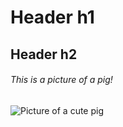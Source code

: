 # Header h1
## Header h2
###### This is a picture of a pig!
![Picture of a cute pig](https://external-content.duckduckgo.com/iu/?u=https%3A%2F%2Fwww.thesprucepets.com%2Fthmb%2FRWGs97pv5JqATjcPWMahKqSsKVE%3D%2F3872x2592%2Ffilters%3Afill(auto%2C1)%2Fthis-little-piggie----157402234-5c8badbac9e77c0001ac181f.jpg&f=1&nofb=1&ipt=a13a8cfc3ce90ef083268f865701aff7372ca6d12145e8f8ad8fc5d4f446193c&ipo=images)

